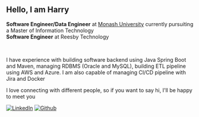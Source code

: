 <h2>Hello, I am Harry</h2>
<p><b>Software Engineer/Data Engineer</b> at <a href="https://monash.edu.au">Monash University<a> currently pursuiting a Master of Information Technology<br>
<b>Software Engineer</b> at Reesby Technology</p><br>
<p>I have experience with building software backend using Java Spring Boot and Maven, managing RDBMS (Oracle and MySQL), building ETL pipeline using AWS and Azure. I am also capable of managing CI/CD pipeline with Jira and Docker
</p>

<p>I love connecting with different people, so if you want to say hi, I'll be happy to meet you</p>

[![LinkedIn](https://img.shields.io/badge/-HarryZhan-blue?style=flat-square&logo=Linkedin&logoColor=white&link=https://www.linkedin.com/in/harry-zhan-watson-30486b134/)](https://www.linkedin.com/in/harry-zhan-watson-30486b134/)
[![Github](https://img.shields.io/github/followers/watanaberyunosuke?label=follow&style=social)](https://github.com/watanaberyunosuke)

